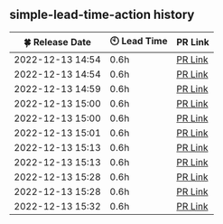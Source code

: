 ## simple-lead-time-action history

| :four_leaf_clover: Release Date | :clock10: Lead Time | PR Link |
| ---- | ---- | ---- |
| 2022-12-13 14:54 | 0.6h | [PR Link](https://github.com/d-kanai/simple-lead-time-action/pull/2) |
| 2022-12-13 14:54 | 0.6h | [PR Link](https://github.com/d-kanai/simple-lead-time-action/pull/2) |
| 2022-12-13 14:59 | 0.6h | [PR Link](https://github.com/d-kanai/simple-lead-time-action/pull/2) |
| 2022-12-13 15:00 | 0.6h | [PR Link](https://github.com/d-kanai/simple-lead-time-action/pull/2) |
| 2022-12-13 15:00 | 0.6h | [PR Link](https://github.com/d-kanai/simple-lead-time-action/pull/2) |
| 2022-12-13 15:01 | 0.6h | [PR Link](https://github.com/d-kanai/simple-lead-time-action/pull/2) |
| 2022-12-13 15:13 | 0.6h | [PR Link](https://github.com/d-kanai/simple-lead-time-action/pull/2) |
| 2022-12-13 15:13 | 0.6h | [PR Link](https://github.com/d-kanai/simple-lead-time-action/pull/2) |
| 2022-12-13 15:28 | 0.6h | [PR Link](https://github.com/d-kanai/simple-lead-time-action/pull/2) |
| 2022-12-13 15:28 | 0.6h | [PR Link](https://github.com/d-kanai/simple-lead-time-action/pull/2) |
| 2022-12-13 15:32 | 0.6h | [PR Link](https://github.com/d-kanai/simple-lead-time-action/pull/2) |
